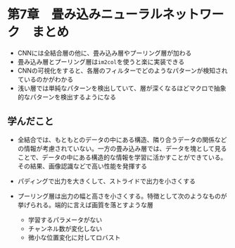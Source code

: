 # 第7章　畳み込みニューラルネットワーク　まとめ

- CNNには全結合層の他に、畳み込み層やプーリング層が加わる
- 畳み込み層とプーリング層は`im2col`を使うと楽に実装できる
- CNNの可視化をすると、各層のフィルターでどのようなパターンが検知されているのかがわかる
- 浅い層では単純なパターンを検出していて、層が深くなるほどマクロで抽象的なパターンを検出するようになる

## 学んだこと

- 全結合では、もともとのデータの中にある構造、隣り合うデータの関係などの情報が考慮されていない。一方の畳み込み層では、データを塊として見ることで、データの中にある構造的な情報を学習に活かすことができている。その結果、画像認識などで高い性能を発揮する
- パディングで出力を大きくして、ストライドで出力を小さくする
- プーリング層は出力の幅と高さを小さくする。特徴として次のようなものが挙げられる。端的に言えば画質を落とすような層

    - 学習するパラメータがない
    - チャンネル数が変化しない
    - 微小な位置変化に対してロバスト

